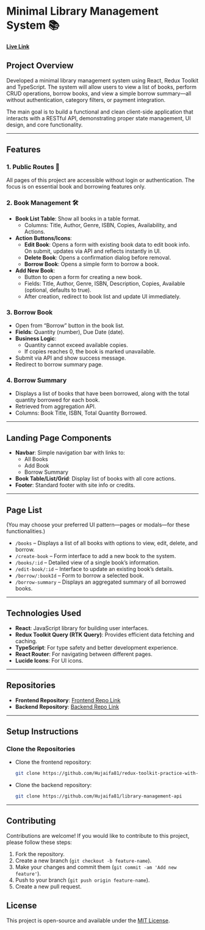 
# Minimal Library Management System 📚
**[Live Link](https://library-management-eight-coral.vercel.app/)**
  
## Project Overview
Developed a minimal library management system using React, Redux Toolkit and TypeScript. The system will allow users to view a list of books, perform CRUD operations, borrow books, and view a simple borrow summary—all without authentication, category filters, or payment integration.

The main goal is to build a functional and clean client-side application that interacts with a RESTful API, demonstrating proper state management, UI design, and core functionality.

---

## Features

### 1. Public Routes 🚀
All pages of this project are accessible without login or authentication. The focus is on essential book and borrowing features only.

### 2. Book Management 🛠️
- **Book List Table**: Show all books in a table format.
  - Columns: Title, Author, Genre, ISBN, Copies, Availability, and Actions.
- **Action Buttons/Icons**:
  - **Edit Book**: Opens a form with existing book data to edit book info. On submit, updates via API and reflects instantly in UI.
  - **Delete Book**: Opens a confirmation dialog before removal.
  - **Borrow Book**: Opens a simple form to borrow a book.
- **Add New Book**:
  - Button to open a form for creating a new book.
  - Fields: Title, Author, Genre, ISBN, Description, Copies, Available (optional, defaults to true).
  - After creation, redirect to book list and update UI immediately.

### 3. Borrow Book
- Open from “Borrow” button in the book list.
- **Fields**: Quantity (number), Due Date (date).
- **Business Logic**:
  - Quantity cannot exceed available copies.
  - If copies reaches 0, the book is marked unavailable.
- Submit via API and show success message.
- Redirect to borrow summary page.

### 4. Borrow Summary
- Displays a list of books that have been borrowed, along with the total quantity borrowed for each book.
- Retrieved from aggregation API.
- Columns: Book Title, ISBN, Total Quantity Borrowed.

---

## Landing Page Components

- **Navbar**: Simple navigation bar with links to:
  - All Books
  - Add Book
  - Borrow Summary
- **Book Table/List/Grid**: Display list of books with all core actions.
- **Footer**: Standard footer with site info or credits.

---

## Page List
(You may choose your preferred UI pattern—pages or modals—for these functionalities.)
- `/books` – Displays a list of all books with options to view, edit, delete, and borrow.
- `/create-book` – Form interface to add a new book to the system.
- `/books/:id` – Detailed view of a single book’s information.
- `/edit-book/:id` – Interface to update an existing book’s details.
- `/borrow/:bookId` – Form to borrow a selected book.
- `/borrow-summary` – Displays an aggregated summary of all borrowed books.

---
## Technologies Used

- **React**: JavaScript library for building user interfaces.
- **Redux Toolkit Query (RTK Query)**: Provides efficient data fetching and caching.
- **TypeScript**: For type safety and better development experience.
- **React Router**: For navigating between different pages.
- **Lucide Icons**: For UI icons.

---
## Repositories

- **Frontend Repository**: [Frontend Repo Link](https://github.com/Hujaifa81/redux-toolkit-practice-with-library-management)
- **Backend Repository**: [Backend Repo Link](https://github.com/Hujaifa81/library-management-api)

---

## Setup Instructions

### Clone the Repositories
- Clone the frontend repository:
  ```bash
  git clone https://github.com/Hujaifa81/redux-toolkit-practice-with-library-management
  ```
- Clone the backend repository:
  ```bash
  git clone https://github.com/Hujaifa81/library-management-api
  ```

---
## Contributing

Contributions are welcome! If you would like to contribute to this project, please follow these steps:

1. Fork the repository.
2. Create a new branch (`git checkout -b feature-name`).
3. Make your changes and commit them (`git commit -am 'Add new feature'`).
4. Push to your branch (`git push origin feature-name`).
5. Create a new pull request.

## License

This project is open-source and available under the [MIT License](LICENSE).
